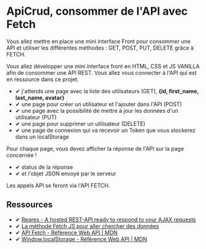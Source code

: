 # ApiCrud, consommer de l'API avec Fetch

Vous allez mettre en place une mini interface Front pour consommer une API et utiliser les différentes méthodes : GET, POST, PUT, DELETE grâce à FETCH.

Vous allez développer une mini interface front en HTML, CSS et JS VANILLA afin de consommer une API REST.
Vous allez vous connecter à l'API qui est en ressource dans ce projet.

  - ✔ j'attends une page avec la liste des utilisateurs (GET), **{id, first_name, last_name, avatar}**
  - ✔ une page pour créer un utilisateur et l'ajouter dans l'API (POST)
  - ✔ une page avec la possibilité de mettre à jour les données d'un utilisateur (PUT)
  - ✔ une page pour supprimer un utilisateur (DELETE)
  - ✔ une page de connexion qui va recevoir un Token que vous stockerez dans un localStorage

​Pour chaque page, vous devez afficher la réponse de l'API sur la page concernée !

  - ✔ status de la réponse
  - ✔ et l'objet JSON envoyé par le serveur

​Les appels API se feront via l'API FETCH.

## Ressources

- ✔ [Reqres - A hosted REST-API ready to respond to your AJAX requests](https://reqres.in)
- ✔ [La méthode Fetch JS pour aller chercher des données](https://www.youtube.com/watch?v=sGvEqHkDyFc)
- ✔ [API Fetch - Référence Web API | MDN](https://developer.mozilla.org/fr/docs/Web/API/Fetch_API)
- ✔ [Window.localStorage - Référence Web API | MDN](https://developer.mozilla.org/fr/docs/Web/API/Window/localStorage)
